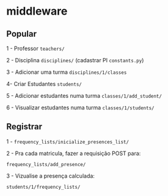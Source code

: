 # middleware

## Popular

1 - Professor `teachers/`

2 - Disciplina `disciplines/` (cadastrar PI `constants.py`)

3 - Adicionar uma turma `disciplines/1/classes`

4- Criar Estudantes `students/`

5 - Adicionar estudantes numa turma `classes/1/add_student/`

6 - Visualizar estudantes numa turma `classes/1/students/`

## Registrar

1 - `frequency_lists/inicialize_presences_list/`

2 - Pra cada matricula, fazer a requisição POST para:

`frequency_lists/add_presence/`

3 - Vizualise a presença calculada:

`students/1/frequency_lists/`
